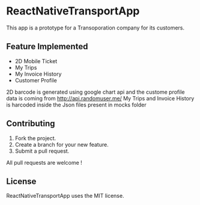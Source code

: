 # ReactNativeTransportApp
This app is a prototype for a Transoporation company for its customers.

## Feature Implemented 
* 2D Mobile Ticket
* My Trips
* My Invoice History
* Customer Profile


2D barcode is generated using google chart api and the custome profile data is coming from http://api.randomuser.me/
My Trips and Invoice History is harcoded inside the Json files present in mocks folder


## Contributing

1. Fork the project.
2. Create a branch for your new feature.
3. Submit a pull request.

All pull requests are welcome !

## License

ReactNativeTransportApp uses the MIT license.

  
